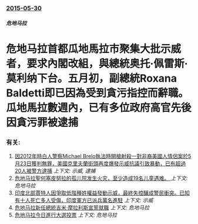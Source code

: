### [2015-05-30](/news/2015/05/30/index.md)

##### 危地马拉
# 危地马拉首都瓜地馬拉市聚集大批示威者，要求內閣改組，與總統奥托·佩雷斯·莫利纳下台。五月初，副總統Roxana Baldetti即已因為受到貪污指控而辭職。瓜地馬拉數週內，已有多位政府高官先後因貪污罪被逮捕




### 有关:

1. [因2012年時白人警察Michael Brelo執法時開槍射殺一對非裔美國人情侶案於5月23日獲判無罪，美國克里夫蘭街頭再度爆發示威抗議引致暴動，已有超過20人被警方逮捕](/news/2015/05/23/因2012年時白人警察Michael-Brelo執法時開槍射殺一對非裔美國人情侶案於5月23日獲判無罪-美國克里夫蘭街頭.md) _上下文: 示威, 逮捕_
2. [危地马拉聖何塞皮努拉的孤儿院发生火灾，至少造成19名儿童遇难。 ](/news/2017/03/8/危地马拉聖何塞皮努拉的孤儿院发生火灾-至少造成19名儿童遇难.md) _上下文: 危地马拉_
3. [印度北部賈特人因爭取低階種姓權益發動示威，最終失控釀成警民衝突。已知有十人死亡多人受傷，印度軍方已派兵萬名進駐](/news/2016/02/20/印度北部賈特人因爭取低階種姓權益發動示威-最終失控釀成警民衝突-已知有十人死亡多人受傷-印度軍方已派兵萬名進駐.md) _上下文: 示威_
4. [危地马拉新任總統吉米·摩拉利斯宣誓就職](/news/2016/01/14/危地马拉新任總統吉米-摩拉利斯宣誓就職.md) _上下文: 危地马拉_
5. [危地马拉今日進行大選投票](/news/2015/09/5/危地马拉今日進行大選投票.md) _上下文: 危地马拉_
